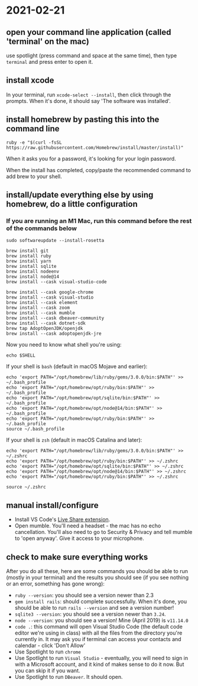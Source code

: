 # 2021-02-21

## open your command line application (called 'terminal' on the mac)

use spotlight (press command and space at the same time), then type `terminal` and press enter to open it.

## install xcode

In your terminal, run `xcode-select --install`, then click through the prompts. When it's done, it should say 'The software was installed'.

## install homebrew by pasting this into the command line

`ruby -e "$(curl -fsSL https://raw.githubusercontent.com/Homebrew/install/master/install)"`

When it asks you for a password, it's looking for your login password.

When the install has completed, copy/paste the recommended command to add brew to your shell.

## install/update everything else by using homebrew, do a little configuration

### If you are running an M1 Mac, run this command before the rest of the commands below ###

`sudo softwareupdate --install-rosetta`

```console
brew install git
brew install ruby
brew install yarn
brew install sqlite
brew install nodeenv
brew install node@14
brew install --cask visual-studio-code

brew install --cask google-chrome
brew install --cask visual-studio
brew install --cask element
brew install --cask zoom
brew install --cask mumble
brew install --cask dbeaver-community
brew install --cask dotnet-sdk
brew tap AdoptOpenJDK/openjdk
brew install --cask adoptopenjdk-jre
```

Now you need to know what shell you're using:

```console
echo $SHELL
```

If your shell is `bash` (default in macOS Mojave and earlier):

```console
echo 'export PATH="/opt/homebrew/lib/ruby/gems/3.0.0/bin:$PATH"' >> ~/.bash_profile
echo 'export PATH="/opt/homebrew/opt/ruby/bin:$PATH"' >> ~/.bash_profile
echo 'export PATH="/opt/homebrew/opt/sqlite/bin:$PATH"' >> ~/.bash_profile
echo 'export PATH="/opt/homebrew/opt/node@14/bin:$PATH"' >> ~/.bash_profile
echo 'export PATH="/opt/homebrew/opt/ruby/bin:$PATH"' >> ~/.bash_profile
source ~/.bash_profile
```

If your shell is `zsh` (default in macOS Catalina and later):

```console
echo 'export PATH="/opt/homebrew/lib/ruby/gems/3.0.0/bin:$PATH"' >> ~/.zshrc
echo 'export PATH="/opt/homebrew/opt/ruby/bin:$PATH"' >> ~/.zshrc
echo 'export PATH="/opt/homebrew/opt/sqlite/bin:$PATH"' >> ~/.zshrc
echo 'export PATH="/opt/homebrew/opt/node@14/bin:$PATH"' >> ~/.zshrc
echo 'export PATH="/opt/homebrew/opt/ruby/bin:$PATH"' >> ~/.zshrc

source ~/.zshrc
```

## manual install/configure
* Install VS Code's [Live Share extension](https://marketplace.visualstudio.com/items?itemName=MS-vsliveshare.vsliveshare).
* Open mumble. You'll need a headset - the mac has no echo cancellation. You'll also need to go to Security & Privacy and tell mumble to 'open anyway'. Give it access to your microphone.

## check to make sure everything works

After you do all these, here are some commands you should be able to run (mostly in your terminal) and the results you should see (if you see nothing or an error, something has gone wrong):
* `ruby --version`: you should see a version newer than 2.3
* `gem install rails`: should complete successfully. When it's done, you should be able to run `rails --version` and see a version number!
* `sqlite3 --version`: you should see a version newer than `3.24`.
* `node --version`: you should see a version! Mine (April 2019) is `v11.14.0`
* `code .`: this command will open Visual Studio Code (the default code editor we're using in class) with all the files from the directory you're currently in. It may ask you if terminal can access your contacts and calendar - click 'Don't Allow'
* Use Spotlight to run `chrome`
* Use Spotlight to run `Visual Studio` - eventually, you will need to sign in with a Microsoft account, and it kind of makes sense to do it now. But you can skip it if you want.
* Use Spotlight to run `DBeaver`. It should open.
